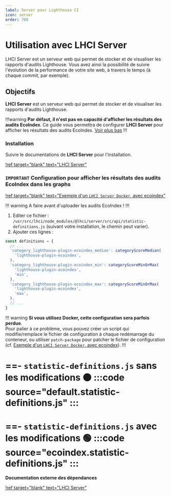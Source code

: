 ```yaml
---
label: Server pour Lighthouse CI
icon: server
order: 700
---
```


# Utilisation avec LHCI Server

LHCI Server est un serveur web qui permet de stocker et de visualiser les rapports d'audits Lighthouse. Vous avez ainsi la possibilité de suivre l'évolution de la performance de votre site web, à travers le temps (à chaque commit, par exemple).

## Objectifs

**LHCI Server** est un serveur web qui permet de stocker et de visualiser les rapports d'audits Lighthouse.

!!!warning
**Par défaut, il n'est pas en capacité d'afficher les résultats des audits EcoIndex**. Ce guide vous permettra de configurer **LHCI Server** pour afficher les résultats des audits EcoIndex. [Voir plus bas](#important-configuration-pour-afficher-les-r%C3%A9sultats-des-audits-ecoindex-dans-les-graphs)
!!!

### Installation

Suivre le documentations de **LHCI Server** pour l'installation.

[!ref target="blank" text="LHCI Server"](https://github.com/GoogleChrome/lighthouse-ci/blob/main/docs/server.md)

### `IMPORTANT` Configuration pour afficher les résultats des audits EcoIndex dans les graphs

[!ref target="blank" text="Exemple d'un `LHCI Server Docker`, avec ecoindex"](https://github.com/cnumr/lighthouse-plugin-ecoindex/tree/main/.devcontainer/intel/lhci-server)

!!! warning
A faire avant d'uploader les audits EcoIndex !
!!!

1. Editer ce fichier : `/usr/src/lhci/node_modules/@lhci/server/src/api/statistic-definitions.js` (suivant votre installation, le chemin peut varier).
2. Ajouter ces lignes :

```javascript
const definitions = {
  // ...
  'category_lighthouse-plugin-ecoindex_median': categoryScoreMedian(
    'lighthouse-plugin-ecoindex',
  ),
  'category_lighthouse-plugin-ecoindex_min': categoryScoreMinOrMax(
    'lighthouse-plugin-ecoindex',
    'min',
  ),
  'category_lighthouse-plugin-ecoindex_max': categoryScoreMinOrMax(
    'lighthouse-plugin-ecoindex',
    'max',
  ),
  // ...
}
```

!!! warning
**Si vous utilisez Docker, cette configuration sera parfois perdue**.  
Pour palier à ce problème, vous pouvez créer un script qui modifie/remplace le fichier de configuration à chaque redémarrage du conteneur, ou utiliser `patch-package` pour patcher le fichier de configuration (cf. [Exemple d'un `LHCI Server Docker`, avec ecoindex](https://github.com/cnumr/lighthouse-plugin-ecoindex/tree/main/.devcontainer/intel/lhci-server)).
!!!

==- `statistic-definitions.js` sans les modifications 🟠
:::code source="default.statistic-definitions.js" :::
===
==- `statistic-definitions.js` avec les modifications 🟢
:::code source="ecoindex.statistic-definitions.js" :::
===

**Documentation externe des dépendances**

[!ref target="blank" text="LHCI Server"](https://github.com/GoogleChrome/lighthouse-ci/blob/main/docs/server.md)
